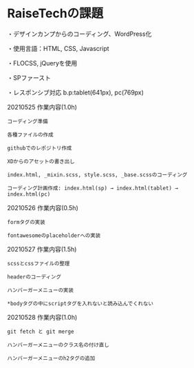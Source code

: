 # RaiseTechの課題

・デザインカンプからのコーディング、WordPress化

・使用言語：HTML, CSS, Javascript

・FLOCSS, jQueryを使用

・SPファースト

・レスポンシブ対応 b.p:tablet(641px), pc(769px)

20210525 作業内容(1.0h)

    コーディング準備

    各種ファイルの作成
    
    githubでのレポジトリ作成
    
    XDからのアセットの書き出し
    
    index.html, _mixin.scss, style.scss, _base.scssのコーディング
    
    コーディング計画作成: index.html(sp) → index.html(tablet) → index.html(pc)

 20210526 作業内容(0.5h)
 
    formタグの実装
    
    fontawesomeのplaceholderへの実装

20210527 作業内容(1.5h)

    scssとcssファイルの整理
   
    headerのコーディング
   
    ハンバーガーメニューの実装
   
    *bodyタグの中にscriptタグを入れないと読み込んでくれない

20210528 作業内容(1.0h)

    git fetch と git merge

    ハンバーガーメニューのクラス名の付け直し

    ハンバーガーメニューのh2タグの追加
